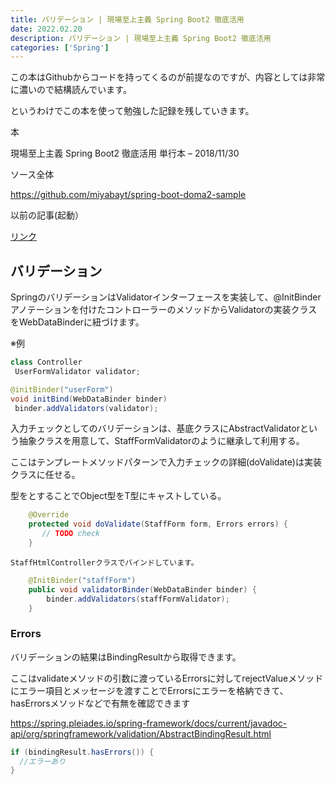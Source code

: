 ```yaml
---
title: バリデーション | 現場至上主義 Spring Boot2 徹底活用
date: 2022.02.20
description: バリデーション | 現場至上主義 Spring Boot2 徹底活用
categories: ['Spring']
---
```


この本はGithubからコードを持ってくるのが前提なのですが、内容としては非常に濃いので結構読んでいます。

というわけでこの本を使って勉強した記録を残していきます。

本

現場至上主義 Spring Boot2 徹底活用 単行本 – 2018/11/30

ソース全体

https://github.com/miyabayt/spring-boot-doma2-sample


以前の記事(起動）

[リンク](/posts/p459)


## バリデーション


SpringのバリデーションはValidatorインターフェースを実装して、@InitBinderアノテーションを付けたコントローラーのメソッドからValidatorの実装クラスをWebDataBinderに紐づけます。

※例

```java
class Controller
 UserFormValidator validator;

@initBinder("userForm")
void initBind(WebDataBinder binder)
 binder.addValidators(validator);
```


入力チェックとしてのバリデーションは、基底クラスにAbstractValidatorという抽象クラスを用意して、StaffFormValidatorのように継承して利用する。

ここはテンプレートメソッドパターンで入力チェックの詳細(doValidate)は実装クラスに任せる。

型を<T>とすることでObject型をT型にキャストしている。

```java
    @Override
    protected void doValidate(StaffForm form, Errors errors) {
       // TODO check
    }
```

```
StaffHtmlControllerクラスでバインドしています。
```

```java
    @InitBinder("staffForm")
    public void validatorBinder(WebDataBinder binder) {
        binder.addValidators(staffFormValidator);
    }

```


### Errors


バリデーションの結果はBindingResultから取得できます。

ここはvalidateメソッドの引数に渡っているErrorsに対してrejectValueメソッドにエラー項目とメッセージを渡すことでErrorsにエラーを格納できて、hasErrorsメソッドなどで有無を確認できます

https://spring.pleiades.io/spring-framework/docs/current/javadoc-api/org/springframework/validation/AbstractBindingResult.html


```java
if (bindingResult.hasErrors()) {
  //エラーあり
}
```

